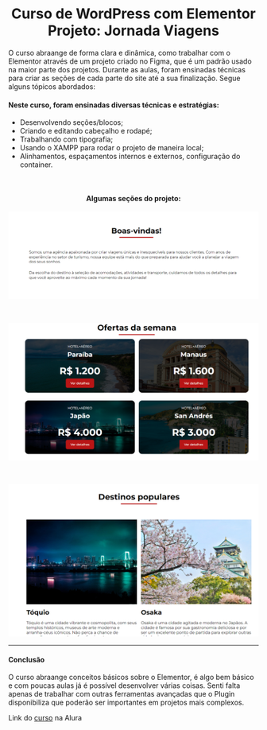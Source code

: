 <h1 style="text-align:center">Curso de WordPress com Elementor <br>Projeto: Jornada Viagens</h1>

O curso abraange de forma clara e dinâmica, como trabalhar com o Elementor através de um projeto criado no Figma, que é um padrão usado na maior parte dos projetos. Durante as aulas, foram ensinadas técnicas para criar as seções de cada parte do site até a sua finalização. Segue alguns tópicos abordados:


<h4>Neste curso, foram ensinadas diversas técnicas e estratégias:</h4>

- Desenvolvendo seções/blocos;
- Criando e editando cabeçalho e rodapé;
- Trabalhando com tipografia;
- Usando o XAMPP para rodar o projeto de maneira local;
- Alinhamentos, espaçamentos internos e externos, configuração do container.

<br>

<h4 style="text-align:center">Algumas seções do projeto:</h4>

![alt text](image.png)

<br>


![alt text](image-1.png)

<br>

![alt text](image-2.png)

<hr>

<h4>Conclusão</h4>

O curso abraange conceitos básicos sobre o Elementor, é algo bem básico e com poucas aulas já é possível desenvolver várias coisas. Senti falta apenas de trabalhar com outras ferramentas avançadas que o Plugin disponibiliza que poderão ser importantes em projetos mais complexos.



Link do [curso](https://cursos.alura.com.br/course/wordpress-crie-sites-elementor-figma) na Alura
